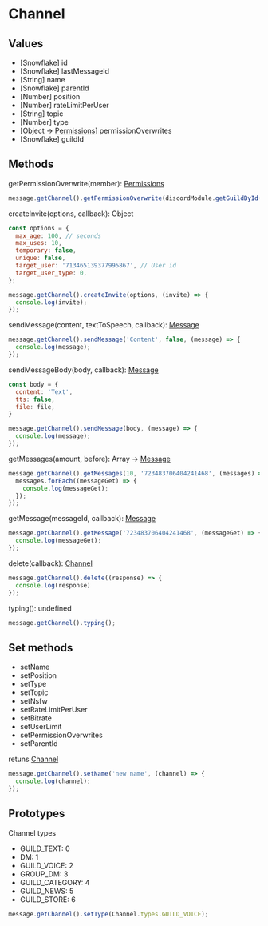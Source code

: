 # Channel

## Values

- [Snowflake] id
- [Snowflake] lastMessageId
- [String] name
- [Snowflake] parentId
- [Number] position
- [Number] rateLimitPerUser
- [String] topic
- [Number] type
- [Object -> [Permissions](./permissions.md)] permissionOverwrites
- [Snowflake] guildId

## Methods

getPermissionOverwrite(member): [Permissions](./permissions.md)

```javascript
message.getChannel().getPermissionOverwrite(discordModule.getGuildById(Snowflake).getMemberById(Snowflake));
```

createInvite(options, callback): Object

```javascript
const options = {
  max_age: 100, // seconds
  max_uses: 10,
  temporary: false,
  unique: false,
  target_user: '713465139377995867', // User id
  target_user_type: 0,
};

message.getChannel().createInvite(options, (invite) => {
  console.log(invite);
});
```

sendMessage(content, textToSpeech, callback): [Message](./message.md)

```javascript
message.getChannel().sendMessage('Content', false, (message) => {
  console.log(message);
});
```

sendMessageBody(body, callback): [Message](./message.md)

```javascript
const body = {
  content: 'Text',
  tts: false,
  file: file,
}

message.getChannel().sendMessage(body, (message) => {
  console.log(message);
});
```

getMessages(amount, before): Array -> [Message](./message.md)

```javascript
message.getChannel().getMessages(10, '723483706404241468', (messages) => {
  messages.forEach((messageGet) => {
    console.log(messageGet);
  });
});
```

getMessage(messageId, callback): [Message](./message.md)

```javascript
message.getChannel().getMessage('723483706404241468', (messageGet) => {
  console.log(messageGet);
});
```

delete(callback): [Channel](./channel.md)

```javascript
message.getChannel().delete((response) => {
  console.log(response)
});
```

typing(): undefined

```javascript
message.getChannel().typing();
```

## Set methods

- setName
- setPosition
- setType
- setTopic
- setNsfw
- setRateLimitPerUser
- setBitrate
- setUserLimit
- setPermissionOverwrites
- setParentId

retuns [Channel](./channel.md)

```javascript
message.getChannel().setName('new name', (channel) => {
  console.log(channel);
});
```

## Prototypes

Channel types

- GUILD_TEXT: 0
- DM: 1
- GUILD_VOICE: 2
- GROUP_DM: 3
- GUILD_CATEGORY: 4
- GUILD_NEWS: 5
- GUILD_STORE: 6

```javascript
message.getChannel().setType(Channel.types.GUILD_VOICE);
```
